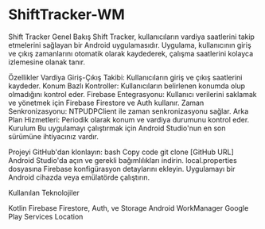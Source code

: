 # ShiftTracker-WM
Shift Tracker
Genel Bakış
Shift Tracker, kullanıcıların vardiya saatlerini takip etmelerini sağlayan bir Android uygulamasıdır. Uygulama, kullanıcının giriş ve çıkış zamanlarını otomatik olarak kaydederek, çalışma saatlerini kolayca izlemesine olanak tanır.

Özellikler
Vardiya Giriş-Çıkış Takibi: Kullanıcıların giriş ve çıkış saatlerini kaydeder.
Konum Bazlı Kontroller: Kullanıcıların belirlenen konumda olup olmadığını kontrol eder.
Firebase Entegrasyonu: Kullanıcı verilerini saklamak ve yönetmek için Firebase Firestore ve Auth kullanır.
Zaman Senkronizasyonu: NTPUDPClient ile zaman senkronizasyonu sağlar.
Arka Plan Hizmetleri: Periodik olarak konum ve vardiya durumunu kontrol eder.
Kurulum
Bu uygulamayı çalıştırmak için Android Studio'nun en son sürümüne ihtiyacınız vardır.

Projeyi GitHub'dan klonlayın:
bash
Copy code
git clone [GitHub URL]
Android Studio'da açın ve gerekli bağımlılıkları indirin.
local.properties dosyasına Firebase konfigürasyon detaylarını ekleyin.
Uygulamayı bir Android cihazda veya emülatörde çalıştırın.

Kullanılan Teknolojiler

Kotlin
Firebase Firestore, Auth, ve Storage
Android WorkManager
Google Play Services Location
